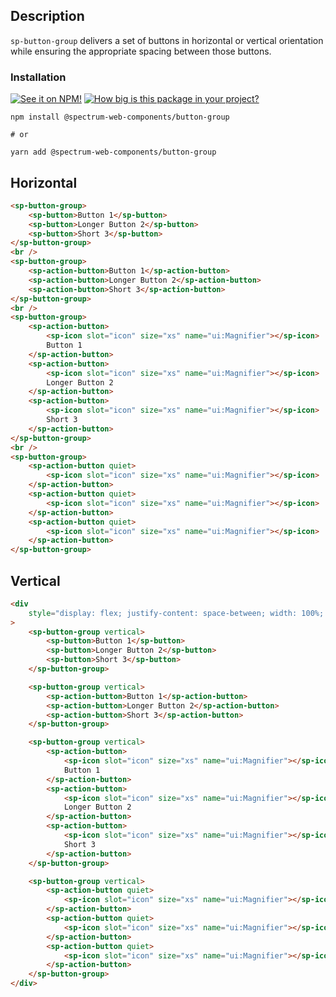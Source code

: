 ## Description

`sp-button-group` delivers a set of buttons in horizontal or vertical orientation while ensuring the appropriate spacing between those buttons.

### Installation

[![See it on NPM!](https://img.shields.io/npm/v/@spectrum-web-components/button-group?style=for-the-badge)](https://www.npmjs.com/package/@spectrum-web-components/button-group)
[![How big is this package in your project?](https://img.shields.io/bundlephobia/minzip/@spectrum-web-components/button-group?style=for-the-badge)](https://bundlephobia.com/result?p=@spectrum-web-components/button-group)

```
npm install @spectrum-web-components/button-group

# or

yarn add @spectrum-web-components/button-group
```

## Horizontal

<sp-icons-medium></sp-icons-medium>

```html
<sp-button-group>
    <sp-button>Button 1</sp-button>
    <sp-button>Longer Button 2</sp-button>
    <sp-button>Short 3</sp-button>
</sp-button-group>
<br />
<sp-button-group>
    <sp-action-button>Button 1</sp-action-button>
    <sp-action-button>Longer Button 2</sp-action-button>
    <sp-action-button>Short 3</sp-action-button>
</sp-button-group>
<br />
<sp-button-group>
    <sp-action-button>
        <sp-icon slot="icon" size="xs" name="ui:Magnifier"></sp-icon>
        Button 1
    </sp-action-button>
    <sp-action-button>
        <sp-icon slot="icon" size="xs" name="ui:Magnifier"></sp-icon>
        Longer Button 2
    </sp-action-button>
    <sp-action-button>
        <sp-icon slot="icon" size="xs" name="ui:Magnifier"></sp-icon>
        Short 3
    </sp-action-button>
</sp-button-group>
<br />
<sp-button-group>
    <sp-action-button quiet>
        <sp-icon slot="icon" size="xs" name="ui:Magnifier"></sp-icon>
    </sp-action-button>
    <sp-action-button quiet>
        <sp-icon slot="icon" size="xs" name="ui:Magnifier"></sp-icon>
    </sp-action-button>
    <sp-action-button quiet>
        <sp-icon slot="icon" size="xs" name="ui:Magnifier"></sp-icon>
    </sp-action-button>
</sp-button-group>
```

## Vertical

```html
<div
    style="display: flex; justify-content: space-between; width: 100%; max-width: 500px;"
>
    <sp-button-group vertical>
        <sp-button>Button 1</sp-button>
        <sp-button>Longer Button 2</sp-button>
        <sp-button>Short 3</sp-button>
    </sp-button-group>

    <sp-button-group vertical>
        <sp-action-button>Button 1</sp-action-button>
        <sp-action-button>Longer Button 2</sp-action-button>
        <sp-action-button>Short 3</sp-action-button>
    </sp-button-group>

    <sp-button-group vertical>
        <sp-action-button>
            <sp-icon slot="icon" size="xs" name="ui:Magnifier"></sp-icon>
            Button 1
        </sp-action-button>
        <sp-action-button>
            <sp-icon slot="icon" size="xs" name="ui:Magnifier"></sp-icon>
            Longer Button 2
        </sp-action-button>
        <sp-action-button>
            <sp-icon slot="icon" size="xs" name="ui:Magnifier"></sp-icon>
            Short 3
        </sp-action-button>
    </sp-button-group>

    <sp-button-group vertical>
        <sp-action-button quiet>
            <sp-icon slot="icon" size="xs" name="ui:Magnifier"></sp-icon>
        </sp-action-button>
        <sp-action-button quiet>
            <sp-icon slot="icon" size="xs" name="ui:Magnifier"></sp-icon>
        </sp-action-button>
        <sp-action-button quiet>
            <sp-icon slot="icon" size="xs" name="ui:Magnifier"></sp-icon>
        </sp-action-button>
    </sp-button-group>
</div>
```
